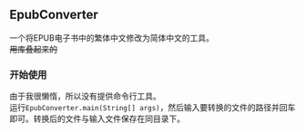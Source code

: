 ## EpubConverter
一个将EPUB电子书中的繁体中文修改为简体中文的工具。   
~~用库叠起来的~~
### 开始使用
由于我很懒惰，所以没有提供命令行工具。   
运行`EpubConverter.main(String[] args)`，然后输入要转换的文件的路径并回车即可。转换后的文件与输入文件保存在同目录下。